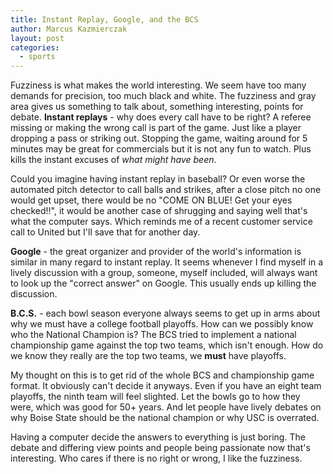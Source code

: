 ```yaml
---
title: Instant Replay, Google, and the BCS
author: Marcus Kazmierczak
layout: post
categories:
  - sports
---
```


Fuzziness is what makes the world interesting. We seem have too many demands for precision,  too much black and white. The fuzziness and gray area gives us something to talk about, something interesting, points for debate.
<strong>Instant replays</strong> - why does every call have to be right? A referee missing or making the wrong call is part of the game. Just like a player dropping a pass or striking out. Stopping the game, waiting around for 5 minutes may be great for commercials but it is not any fun to watch. Plus kills the instant excuses of <i>what might have been</i>.

Could you imagine having instant replay in baseball?  Or even worse the automated pitch detector to call balls and strikes, after a close pitch no one would get upset, there would be no "COME ON BLUE! Get your eyes checked!!", it would be another case of shrugging and saying well that's what the computer says. Which reminds me of a recent customer service call to United but I'll save that for another day.

<strong>Google</strong> - the great organizer and provider of the world's information is similar in many regard to instant replay. It seems whenever I find myself in a lively discussion with a group, someone, myself included, will always want to look up the "correct answer" on Google. This usually ends up killing the discussion.

<strong>B.C.S.</strong> - each bowl season everyone always seems to get up in arms about why we must have a college football playoffs. How can we possibly know who the National Champion is?  The BCS tried to implement a national championship game against the top two teams, which isn't enough. How do we know they really are the top two teams, we <b>must</b> have playoffs.

My thought on this is to get rid of the whole BCS and championship game format. It obviously can't decide it anyways. Even if you have an eight team playoffs, the ninth team will feel slighted. Let the bowls go to how they were, which was good for 50+ years. And let people have lively debates on why Boise State should be the national champion or why USC is overrated.

Having a computer decide the answers to everything is just boring. The debate and differing view points and people being passionate now that's interesting. Who cares if there is no right or wrong, I like the fuzziness.
